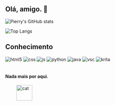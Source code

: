 ## Olá, amigo. 🤖

![Pierry's GitHub stats](https://github-readme-stats.vercel.app/api?username=314erry&show_icons=true&theme=gruvbox&bg_color=00000000&locale=pt-br&rank_icon=github&text_color=c493e9)

![Top Langs](https://github-readme-stats.vercel.app/api/top-langs/?username=314erry&hide_progress=true&theme=gruvbox&bg_color=00000000&locale=pt-br&text_color=c493e9)

## Conhecimento

<div style="display: inline_block;"<br/>
  <img align="center" alt="html5" src="https://img.shields.io/badge/HTML5-E34F26?style=for-the-badge&logo=html5&logoColor=white" />
  <img align="center" alt="css" src="https://img.shields.io/badge/CSS3-1572B6?style=for-the-badge&logo=css3&logoColor=white" />
  <img align="center" alt="js" src="https://img.shields.io/badge/JavaScript-F7DF1E?style=for-the-badge&logo=javascript&logoColor=black" />
  <img align="center" alt="python" src="https://img.shields.io/badge/Python-14354C?style=for-the-badge&logo=python&logoColor=white" />
  <img align="center" alt="java" src="https://img.shields.io/badge/Java-ED8B00?style=for-the-badge&logo=openjdk&logoColor=white" />
  <img align="center" alt="vsc" src="https://img.shields.io/badge/Visual_Studio_Code-0078D4?style=for-the-badge&logo=visual%20studio%20code&logoColor=white" />
  <img align="center" alt="krita" src="https://img.shields.io/badge/Krita-203759?style=for-the-badge&logo=krita&logoColor=EEF37B" />
</div>
<br/>

#### Nada mais por aqui.
‎ ‎ ‎ ‎ ‎  ‎‎ ‎ ‎‎ ‎   <img src="https://media.tenor.com/g3Ck3TFYJVYAAAAi/fm4-radiofm4.gif" alt="cat" width=50>

